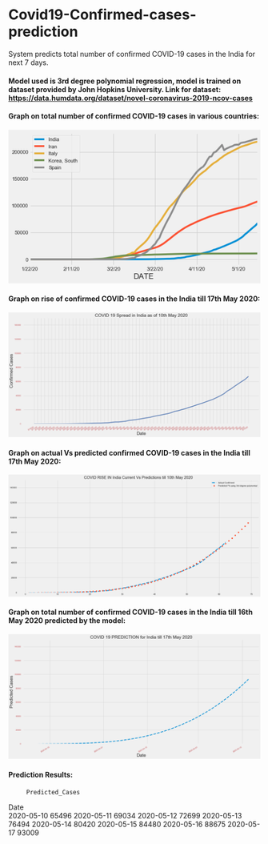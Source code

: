 # Covid19-Confirmed-cases-prediction
System predicts total number of confirmed COVID-19 cases in the India for next 7 days.

#### Model used is 3rd degree polynomial regression, model is trained on dataset provided by John Hopkins University. Link for dataset: https://data.humdata.org/dataset/novel-coronavirus-2019-ncov-cases 

#### Graph on total number of confirmed COVID-19 cases in various countries:
![Input image](graphs/img1.png)

#### Graph on rise of confirmed COVID-19 cases in the India till 17th May 2020: 
![Input image](graphs/img3.png)

#### Graph on actual Vs predicted confirmed COVID-19 cases in the India till 17th May 2020:
![Input image](graphs/img2.png)

#### Graph on total number of confirmed COVID-19 cases in the India till 16th May 2020 predicted by the model:
![Input image](graphs/img4.png)

#### Prediction Results:
         Predicted_Cases
  Date                       
2020-05-10            65496
2020-05-11            69034
2020-05-12            72699
2020-05-13            76494
2020-05-14            80420
2020-05-15            84480
2020-05-16            88675
2020-05-17            93009
